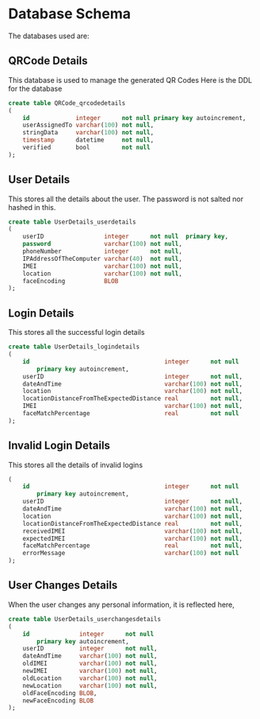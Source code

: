 # Database Schema

The databases used are:

## QRCode Details

This database is used to manage the generated QR Codes
Here is the DDL for the database

```SQL
create table QRCode_qrcodedetails
(
    id             integer      not null primary key autoincrement,
    userAssignedTo varchar(100) not null,
    stringData     varchar(100) not null,
    timestamp      datetime     not null,
    verified       bool         not null
);
```

## User Details

This stores all the details about the user. The password is not salted nor hashed in this.

```SQL
create table UserDetails_userdetails
(
    userID                 integer      not null  primary key,
    password               varchar(100) not null,
    phoneNumber            integer      not null,
    IPAddressOfTheComputer varchar(40)  not null,
    IMEI                   varchar(100) not null,
    location               varchar(100) not null,
    faceEncoding           BLOB
);
```

## Login Details

This stores all the successful login details

```SQL
create table UserDetails_logindetails
(
    id                                      integer      not null
        primary key autoincrement,
    userID                                  integer      not null,
    dateAndTime                             varchar(100) not null,
    location                                varchar(100) not null,
    locationDistanceFromTheExpectedDistance real         not null,
    IMEI                                    varchar(100) not null,
    faceMatchPercentage                     real         not null
);
```

## Invalid Login Details

This stores all the details of invalid logins

```SQL
(
    id                                      integer      not null
        primary key autoincrement,
    userID                                  integer      not null,
    dateAndTime                             varchar(100) not null,
    location                                varchar(100) not null,
    locationDistanceFromTheExpectedDistance real         not null,
    receivedIMEI                            varchar(100) not null,
    expectedIMEI                            varchar(100) not null,
    faceMatchPercentage                     real         not null,
    errorMessage                            varchar(100) not null
);
```

## User Changes Details

When the user changes any personal information, it is reflected here,

```SQL
create table UserDetails_userchangesdetails
(
    id              integer      not null
        primary key autoincrement,
    userID          integer      not null,
    dateAndTime     varchar(100) not null,
    oldIMEI         varchar(100) not null,
    newIMEI         varchar(100) not null,
    oldLocation     varchar(100) not null,
    newLocation     varchar(100) not null,
    oldFaceEncoding BLOB,
    newFaceEncoding BLOB
);
```